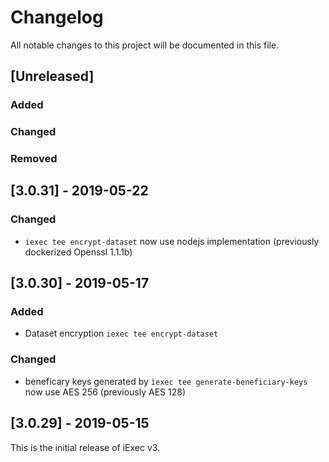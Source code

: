# Changelog

All notable changes to this project will be documented in this file.

## [Unreleased]

### Added

### Changed

### Removed

## [3.0.31] - 2019-05-22

### Changed

- `iexec tee encrypt-dataset` now use nodejs implementation (previously dockerized Openssl 1.1.1b)

## [3.0.30] - 2019-05-17

### Added

- Dataset encryption `iexec tee encrypt-dataset`

### Changed

- beneficary keys generated by `ìexec tee generate-beneficiary-keys` now use AES 256 (previously AES 128)

## [3.0.29] - 2019-05-15

This is the initial release of iExec v3.
